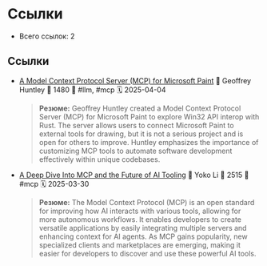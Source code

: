 # Ссылки

- Всего ссылок: 2

## Ссылки

- [A Model Context Protocol Server (MCP) for Microsoft Paint](https://ghuntley.com/mcp/) 👤 Geoffrey Huntley 💬 1480 🔖 #llm, #mcp 🗓️ 2025-04-04
    > **Резюме:** Geoffrey Huntley created a Model Context Protocol Server (MCP) for Microsoft Paint to explore Win32 API interop with Rust. The server allows users to connect Microsoft Paint to external tools for drawing, but it is not a serious project and is open for others to improve. Huntley emphasizes the importance of customizing MCP tools to automate software development effectively within unique codebases.
- [A Deep Dive Into MCP and the Future of AI Tooling](https://a16z.com/a-deep-dive-into-mcp-and-the-future-of-ai-tooling/) 👤 Yoko Li 💬 2515 🔖 #mcp 🗓️ 2025-03-30
    > **Резюме:** The Model Context Protocol (MCP) is an open standard for improving how AI interacts with various tools, allowing for more autonomous workflows. It enables developers to create versatile applications by easily integrating multiple servers and enhancing context for AI agents. As MCP gains popularity, new specialized clients and marketplaces are emerging, making it easier for developers to discover and use these powerful AI tools.
